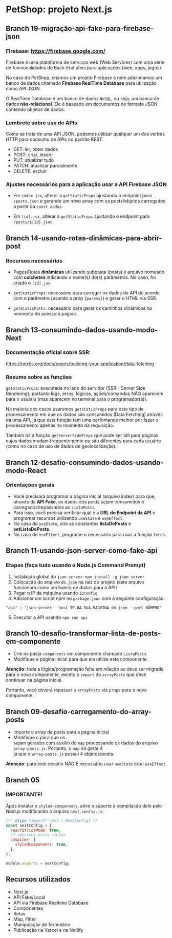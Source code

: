 # PetShop: projeto Next.js

## Branch 19-migração-api-fake-para-firebase-json

### Firebase: https://firebase.google.com/

Firebase é uma plataforma de serviços web (Web Services) com uma série de funcionalidades de Back-End úteis para aplicações (web, apps, jogos).

No caso do PetShop, criamos um projeto Firebase e nele adicionamos um banco de dados chamado **Firebase RealTime Database** para utilização como API JSON.

O RealTime Database é um banco de dados `NoSQL`, ou seja, um banco de dados **não-relacional**. Ele é baseado em documentos no formato JSON contendo objetos de dados.

### Lembrete sobre uso de APIs

Como se trata de uma API JSON, podemos utilizar qualquer um dos verbos HTTP para consumo de APIs no padrão REST:

- GET: ler, obter dados
- POST: criar, inserir
- PUT: atualizar tudo
- PATCH: atualizar parcialmente
- DELETE: excluir

### Ajustes necessários para a aplicação usar a API Firebase JSON

- Em `index.jsx`, alterar a `getStaticProps` ajustando o endpoint para `/posts.json` e gerando um novo array com os posts/objetos carregados a partir da `const dados`.

- Em `[id].jsx`, alterar a `getStaticProps` ajustando o endpoint para `/posts/${id}.json`.

## Branch 14-usando-rotas-dinâmicas-para-abrir-post

### Recursos necessários

- Pages/Rotas **dinâmicas** utilizando subpasta (posts) e arquivo nomeado com **colchetes** indicando o nome(s) do(s) parâmetros. No caso, foi criado o `[id].jsx`.

- `getStaticProps`: necessário para carregar os dados da API de acordo com o parâmetro (usando a prop `{params}`) e gerar o HTML via SSR.

- `getStaticPaths`: necessário para gerar os caminhos dinâmicos no momento do acesso à página.

## Branch 13-consumindo-dados-usando-modo-Next

### Documentação oficial sobre SSR:

https://nextjs.org/docs/pages/building-your-application/data-fetching

### Resumo sobre as funções

`getStaticProps`: executada no lado do servidor (SSR - Server Side Rendering), portanto logs, erros, lógicas, ações/comandos NÃO aparecem para o usuário (mas aparecem no terminal para o programador(a)).

Na maioria dos casos usaremos `getStaticProps` para este tipo de processamento em que os dados são consumidos (Data Fetching) através da uma API, já que esta função tem uma perfomance melhor por fazer o processamento apenas no momento da requisição.

Também há a função `getServerSideProps` que pode ser útil para páginas cujos dados mudam frequentemente ou são diferentes para cada usuário (como no caso de uso de dados de geolocalização).

## Branch 12-desafio-consumindo-dados-usando-modo-React

### Orientações gerais

- Você precisará programar a página inicial (arquivo index) para que, através da **API Fake**, os dados dos posts sejam consumidos e carregados/repassados ao `ListaPosts`.
- Para isso, você precisa verificar qual é a **URL do Endpoint da API** e programar recursos utilizando `useState` e `useEffect`.
- No caso do `useState`, crie as constantes **listaDePosts** e **setListaDePosts**.
- No caso do `useEffect`, programe o necessário para usar a função `fetch`.

## Branch 11-usando-json-server-como-fake-api

### Etapas (faça tudo usando o Node.js Command Prompt)

1. Instalação global do `json-server`: `npm install -g json-server`
2. Colocação do arquivo `db.json` na raíz do projeto (este arquivo funcionará como um banco de dados para a API)
3. Pegar o IP da máquina usando `ipconfig`
4. Adicionar um script npm no `package.json` com a seguinte configuração:

`"api" : "json-server --host IP.DA.SUA.MAQUINA db.json --port NÚMERO"`

5. Executar a API usando `npm run api`

## Branch 10-desafio-transformar-lista-de-posts-em-componente

- Crie na pasta `components` um componente chamado `ListaPosts`
- Modifique a página inicial para que ela utilize este componente.

**Atenção:** toda a lógica/programação feita em relação ao <StyledListaPosts> deve ser migrada para o novo componente, exceto o `import` do `arrayPosts` que deve continuar na página inicial.

Portanto, você deverá repassar o `arrayPosts` via `props` para o novo componente.

## Branch 09-desafio-carregamento-do-array-posts

- Importe o array de posts para a página inicial
- Modifique o <StyledListaPosts> para que os <article> sejam gerados com auxílio do `map` processando os dados do arquivo `array-posts.js`. Portanto, o `map` irá gerar 4 <article> já que o `array-posts.js` possui 4 objetos/posts.

**Atenção**: para este desafio NÃO É necessário usar `useState` e/ou `useEffect`.

## Branch 05

### IMPORTANTE!

Após instalar o `styled-components`, ative o suporte à compilação dele pelo Next.js modificando o arquivo `next.config.js`:

```javascript
/** @type {import('next').NextConfig} */
const nextConfig = {
  reactStrictMode: true,
  // adicione estas linhas
  compiler: {
    styledComponents: true,
  },
};

module.exports = nextConfig;
```

## Recursos utilizados

- Next.js
- API Fake/Local
- API via Firebase Realtime Database
- Componentes
- Rotas
- Map, Filter
- Manipulação de formulário
- Publicação na Vercel e na Netlify
